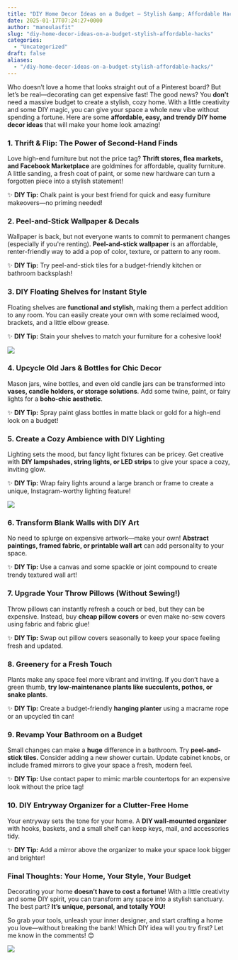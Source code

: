 ```yaml
---
title: "DIY Home Decor Ideas on a Budget – Stylish &amp; Affordable Hacks!"
date: 2025-01-17T07:24:27+0000
author: "manoulasfit"
slug: "diy-home-decor-ideas-on-a-budget-stylish-affordable-hacks"
categories:
  - "Uncategorized"
draft: false
aliases:
  - "/diy-home-decor-ideas-on-a-budget-stylish-affordable-hacks/"
---
```

Who doesn’t love a home that looks straight out of a Pinterest board? But let’s be real—decorating can get expensive fast! The good news? You **don’t** need a massive budget to create a stylish, cozy home. With a little creativity and some DIY magic, you can give your space a whole new vibe without spending a fortune. Here are some **affordable, easy, and trendy DIY home decor ideas** that will make your home look amazing!

### **1. Thrift & Flip: The Power of Second-Hand Finds**

Love high-end furniture but not the price tag? **Thrift stores, flea markets, and Facebook Marketplace** are goldmines for affordable, quality furniture. A little sanding, a fresh coat of paint, or some new hardware can turn a forgotten piece into a stylish statement!

✨ **DIY Tip:** Chalk paint is your best friend for quick and easy furniture makeovers—no priming needed!

### **2. Peel-and-Stick Wallpaper & Decals**

Wallpaper is back, but not everyone wants to commit to permanent changes (especially if you're renting). **Peel-and-stick wallpaper** is an affordable, renter-friendly way to add a pop of color, texture, or pattern to any room.

✨ **DIY Tip:** Try peel-and-stick tiles for a budget-friendly kitchen or bathroom backsplash!

### **3. DIY Floating Shelves for Instant Style**

Floating shelves are **functional and stylish**, making them a perfect addition to any room. You can easily create your own with some reclaimed wood, brackets, and a little elbow grease.

✨ **DIY Tip:** Stain your shelves to match your furniture for a cohesive look!

![](/DALL·E-2025-01-17-08.54.37-A-cozy-aesthetic-DIY-home-decor-setup-featuring-a-well-decorated-living-room-with-thrifted-furniture-floating-shelves-indoor-plants-and-soft-light-2.webp)

### **4. Upcycle Old Jars & Bottles for Chic Decor**

Mason jars, wine bottles, and even old candle jars can be transformed into **vases, candle holders, or storage solutions**. Add some twine, paint, or fairy lights for a **boho-chic aesthetic**.

✨ **DIY Tip:** Spray paint glass bottles in matte black or gold for a high-end look on a budget!

### **5. Create a Cozy Ambience with DIY Lighting**

Lighting sets the mood, but fancy light fixtures can be pricey. Get creative with **DIY lampshades, string lights, or LED strips** to give your space a cozy, inviting glow.

✨ **DIY Tip:** Wrap fairy lights around a large branch or frame to create a unique, Instagram-worthy lighting feature!

![](/create-a-cozy-ambience-with-diy-lighting-lighting-sets-the-mood.png)

### **6. Transform Blank Walls with DIY Art**

No need to splurge on expensive artwork—make your own! **Abstract paintings, framed fabric, or printable wall art** can add personality to your space.

✨ **DIY Tip:** Use a canvas and some spackle or joint compound to create trendy textured wall art!

### **7. Upgrade Your Throw Pillows (Without Sewing!)**

Throw pillows can instantly refresh a couch or bed, but they can be expensive. Instead, buy **cheap pillow covers** or even make no-sew covers using fabric and fabric glue!

✨ **DIY Tip:** Swap out pillow covers seasonally to keep your space feeling fresh and updated.

### **8. Greenery for a Fresh Touch**

Plants make any space feel more vibrant and inviting. If you don’t have a green thumb, **try low-maintenance plants like succulents, pothos, or snake plants**.

✨ **DIY Tip:** Create a budget-friendly **hanging planter** using a macrame rope or an upcycled tin can!

### **9. Revamp Your Bathroom on a Budget**

Small changes can make a **huge** difference in a bathroom. Try **peel-and-stick tiles.** Consider adding a new shower curtain. Update cabinet knobs, or include framed mirrors to give your space a fresh, modern feel.

✨ **DIY Tip:** Use contact paper to mimic marble countertops for an expensive look without the price tag!

### **10. DIY Entryway Organizer for a Clutter-Free Home**

Your entryway sets the tone for your home. A **DIY wall-mounted organizer** with hooks, baskets, and a small shelf can keep keys, mail, and accessories tidy.

✨ **DIY Tip:** Add a mirror above the organizer to make your space look bigger and brighter!

### **Final Thoughts: Your Home, Your Style, Your Budget**

Decorating your home **doesn’t have to cost a fortune**! With a little creativity and some DIY spirit, you can transform any space into a stylish sanctuary. The best part? **It’s unique, personal, and totally YOU!**

So grab your tools, unleash your inner designer, and start crafting a home you love—without breaking the bank! Which DIY idea will you try first? Let me know in the comments! 😊

![](/DALL·E-2025-01-17-08.54.52-A-stylish-and-cozy-DIY-home-office-setup-featuring-a-thrifted-wooden-desk-soft-ambient-lighting-neatly-arranged-indoor-plants-and-minimalistic-wall.webp)
